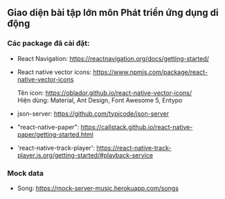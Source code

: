 ## Giao diện bài tập lớn môn Phát triển ứng dụng di động

### Các package đã cài đặt:

- React Navigation:
  https://reactnavigation.org/docs/getting-started/

- React native vector icons:
  https://www.npmjs.com/package/react-native-vector-icons <br />

  Tên icon: https://oblador.github.io/react-native-vector-icons/ <br />
  Hiện dùng: Material, Ant Design, Font Awesome 5, Entypo <br />

- json-server:
  https://github.com/typicode/json-server

- "react-native-paper":
  https://callstack.github.io/react-native-paper/getting-started.html <br/>

- 'react-native-track-player':
  https://react-native-track-player.js.org/getting-started/#playback-service

### Mock data

- Song: https://mock-server-music.herokuapp.com/songs
